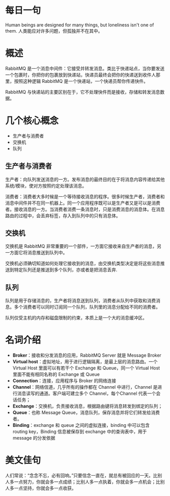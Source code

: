 # 每日一句
Human beings are designed for many things, but loneliness isn't one of them. 
人类能应对许多问题，但孤独并不在其中。

# 概述

RabbitMQ 是一个消息中间件：它接受并转发消息。类比于快递站点，当你要发送一个包裹时，你把你的包裹放到快递站，快递员最终会把你的快递送到收件人那里，按照这种逻辑 RabbitMQ 是一个快递站，一个快递员帮你传递快件。

RabbitMQ 与快递站的主要区别在于，它不处理快件而是接收，存储和转发消息数据。



# 几个核心概念

- 生产者与消费者
- 交换机
- 队列



## 生产者与消费者

生产者：向队列发送消息的一方。发布消息的最终目的在于将消息内容传递给其他系统/模块，使对方按照约定处理该消息。

消费者：消费者大多时候是一个等待接收消息的程序。很多时候生产者，消费者和消息中间件并不在同一机器上。同一个应用程序既可以是生产者又是可以是消费者。接收消息的一方。当消费者消费一条消息时，只是消费消息的消息体。在消息路由的过程中，会丢弃标签，存入到队列中的只有消息体。



## 交换机

交换机是 RabbitMQ 非常重要的一个部件，一方面它接收来自生产者的消息，另一方面它将消息推送到队列中。

交换机必须确切知道如何处理它接收到的消息，由交换机类型决定是将这些消息推送到特定队列还是推送到多个队列，亦或者是把消息丢弃.



## 队列

队列是用于存储消息的，生产者将消息送到队列，消费者从队列中获取和消费消息。多个消费者可以同时订阅同一个队列，队列里的消息分配给不同的消费者。

队列仅受主机的内存和磁盘限制的约束，本质上是一个大的消息缓冲区。



# 名词介绍

- **Broker**：接收和分发消息的应用，RabbitMQ Server 就是 Message Broker
- **Virtual host**：虚拟地址，用于进行逻辑隔离，是最上层的消息路由。一个 Virtual Host 里面可以有若干个 Exchange 和 Queue，同一个 Virtual Host 里面不能有相同名称的 Exchange 或 Queue
- **Connection**：连接，应用程序与 Broker 的网络连接
- **Channel**：网络信道，几乎所有的操作都在 Channel 中进行，Channel 是进行消息读写的通道。客户端可建立多个 Channel，每个Channel 代表一个会话任务；
- **Exchange**：交换机，负责接收消息，根据路由键将消息转发到绑定的队列；
- **Queue**：也称 Message Queue，消息队列，保存消息并将它们转发给消费者。
- **Binding**：exchange 和 queue 之间的虚拟连接，binding 中可以包含 routing key，Binding 信息被保存到 exchange 中的查询表中，用于 message 的分发依据




# 美文佳句

人们常说：“念念不忘，必有回响。”只要信念一直在，就总有被回应的一天。比别人多一点努力，你就会多一点成绩；比别人多一点执着，你就会多一点机会；比别人多一点坚持，你就会多一点收获。